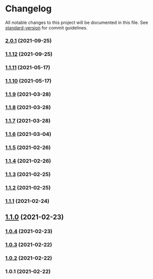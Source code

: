 # Changelog

All notable changes to this project will be documented in this file. See [standard-version](https://github.com/conventional-changelog/standard-version) for commit guidelines.

### [2.0.1](https://github.com/prasanaworld/puppeteer-screen-recorder/compare/v1.1.12...v2.0.1) (2021-09-25)

### [1.1.12](https://github.com/prasanaworld/puppeteer-screen-recorder/compare/v1.1.11...v1.1.12) (2021-09-25)

### [1.1.11](https://github.com/prasanaworld/puppeteer-screen-recorder/compare/v1.1.10...v1.1.11) (2021-05-17)

### [1.1.10](https://github.com/prasanaworld/puppeteer-screen-recorder/compare/v1.1.9...v1.1.10) (2021-05-17)

### [1.1.9](https://github.com/prasanaworld/puppeteer-screen-recorder/compare/v1.1.8...v1.1.9) (2021-03-28)

### [1.1.8](https://github.com/prasanaworld/puppeteer-screen-recorder/compare/v1.1.7...v1.1.8) (2021-03-28)

### [1.1.7](https://github.com/prasanaworld/puppeteer-screen-recorder/compare/v1.1.6...v1.1.7) (2021-03-28)

### [1.1.6](https://github.com/prasanaworld/puppeteer-screen-recorder/compare/v1.1.5...v1.1.6) (2021-03-04)

### [1.1.5](https://github.com/prasanaworld/puppeteer-screen-recorder/compare/v1.1.3...v1.1.5) (2021-02-26)

### [1.1.4](https://github.com/prasanaworld/puppeteer-screen-recorder/compare/v1.1.3...v1.1.4) (2021-02-26)

### [1.1.3](https://github.com/prasanaworld/puppeteer-screen-recorder/compare/v1.1.2...v1.1.3) (2021-02-25)

### [1.1.2](https://github.com/prasanaworld/puppeteer-screen-recorder/compare/v1.1.1...v1.1.2) (2021-02-25)

### [1.1.1](https://github.com/prasanaworld/puppeteer-screen-recorder/compare/v1.1.0...v1.1.1) (2021-02-24)

## [1.1.0](https://github.com/prasanaworld/puppeteer-screen-recorder/compare/v1.0.4...v1.1.0) (2021-02-23)

### [1.0.4](https://github.com/prasanaworld/puppeteer-screen-recorder/compare/v1.0.3...v1.0.4) (2021-02-23)

### [1.0.3](https://github.com/prasanaworld/puppeteer-screen-recorder/compare/v1.0.2...v1.0.3) (2021-02-22)

### [1.0.2](https://github.com/prasanaworld/puppeteer-screen-recorder/compare/v1.0.1...v1.0.2) (2021-02-22)

### 1.0.1 (2021-02-22)
